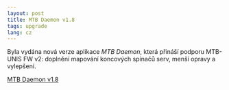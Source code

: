 ```yaml
---
layout: post
title: MTB Daemon v1.8
tags: upgrade
lang: cz
---
```


Byla vydána nová verze aplikace *MTB Daemon*, která přináší podporu MTB-UNIS
FW v2: doplnění mapování koncových spínačů serv, menší opravy a vylepšení.

<a class="btn" href="https://github.com/kmzbrnoI/mtb-daemon/releases/tag/v1.8">MTB Daemon v1.8</a>
